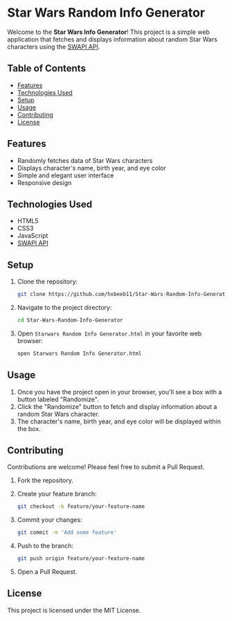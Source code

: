 # Star Wars Random Info Generator

Welcome to the **Star Wars Info Generator**! This project is a simple web application that fetches and displays information about random Star Wars characters using the [SWAPI API](https://swapi.dev/).

## Table of Contents

- [Features](#features)
- [Technologies Used](#technologies-used)
- [Setup](#setup)
- [Usage](#usage)
- [Contributing](#contributing)
- [License](#license)

## Features

- Randomly fetches data of Star Wars characters
- Displays character's name, birth year, and eye color
- Simple and elegant user interface
- Responsive design

## Technologies Used

- HTML5
- CSS3
- JavaScript
- [SWAPI API](https://swapi.dev/)

## Setup

1. Clone the repository:
   ```bash
   git clone https://github.com/hxbeeb11/Star-Wars-Random-Info-Generator.git
   ```

2. Navigate to the project directory:
   ```bash
   cd Star-Wars-Random-Info-Generator
   ```

3. Open `Starwars Random Info Generator.html` in your favorite web browser:
   ```bash
   open Starwars Random Info Generator.html
   ```

## Usage

1. Once you have the project open in your browser, you'll see a box with a button labeled "Randomize".
2. Click the "Randomize" button to fetch and display information about a random Star Wars character.
3. The character's name, birth year, and eye color will be displayed within the box.

## Contributing

Contributions are welcome! Please feel free to submit a Pull Request.

1. Fork the repository.
2. Create your feature branch:
   ```bash
   git checkout -b feature/your-feature-name
   ```

3. Commit your changes:
   ```bash
   git commit -m 'Add some feature'
   ```

4. Push to the branch:
   ```bash
   git push origin feature/your-feature-name
   ```

5. Open a Pull Request.

## License

This project is licensed under the MIT License.
